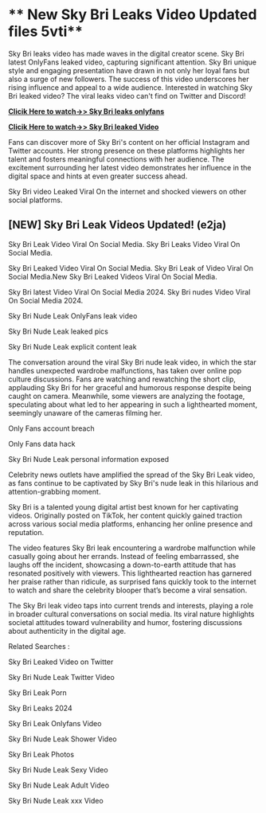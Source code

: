
# ** New   Sky Bri Leaks Video Updated files 5vti** #

  Sky Bri leaks video has made waves in the digital creator scene.  Sky Bri latest OnlyFans leaked video, capturing significant attention.  Sky Bri unique style and engaging presentation have drawn in not only her loyal fans but also a surge of new followers. The success of this video underscores her rising influence and appeal to a wide audience. Interested in watching  Sky Bri leaked video? The viral leaks video can't find on Twitter and Discord!

**[Clicik Here to watch->>  Sky Bri leaks onlyfans ](http://xflirt.top)**

**[Clicik Here to watch->>  Sky Bri leaked Video](http://xflirt.top)**

Fans can discover more of  Sky Bri's content on her official Instagram and Twitter accounts. Her strong presence on these platforms highlights her talent and fosters meaningful connections with her audience. The excitement surrounding her latest video demonstrates her influence in the digital space and hints at even greater success ahead.

  Sky Bri video Leaked Viral On the internet and shocked viewers on other social platforms.

## [NEW]   Sky Bri Leak Videos Updated!  (e2ja) ##

  Sky Bri Leak Video Viral On Social Media.  Sky Bri Leaks Video Viral On Social Media.

  Sky Bri Leaked Video Viral On Social Media.  Sky Bri Leak of Video Viral On Social Media.New  Sky Bri Leaked Videos Viral On Social Media.

  Sky Bri latest Video Viral On Social Media 2024.  Sky Bri nudes Video Viral On Social Media 2024.

  Sky Bri Nude Leak OnlyFans leak video

  Sky Bri Nude Leak leaked pics

  Sky Bri Nude Leak explicit content leak

The conversation around the viral  Sky Bri nude leak video, in which the star handles unexpected wardrobe malfunctions, has taken over online pop culture discussions. Fans are watching and rewatching the short clip, applauding  Sky Bri for her graceful and humorous response despite being caught on camera. Meanwhile, some viewers are analyzing the footage, speculating about what led to her appearing in such a lighthearted moment, seemingly unaware of the cameras filming her.

Only Fans account breach

Only Fans data hack

  Sky Bri Nude Leak personal information exposed

Celebrity news outlets have amplified the spread of the  Sky Bri Leak video, as fans continue to be captivated by  Sky Bri's nude leak in this hilarious and attention-grabbing moment.

  Sky Bri is a talented young digital artist best known for her captivating videos. Originally posted on TikTok, her content quickly gained traction across various social media platforms, enhancing her online presence and reputation.

The video features   Sky Bri leak encountering a wardrobe malfunction while casually going about her errands. Instead of feeling embarrassed, she laughs off the incident, showcasing a down-to-earth attitude that has resonated positively with viewers. This lighthearted reaction has garnered her praise rather than ridicule, as surprised fans quickly took to the internet to watch and share the celebrity blooper that’s become a viral sensation.

The  Sky Bri leak video taps into current trends and interests, playing a role in broader cultural conversations on social media. Its viral nature highlights societal attitudes toward vulnerability and humor, fostering discussions about authenticity in the digital age.

Related Searches :

  Sky Bri Leaked Video on Twitter

  Sky Bri Nude Leak Twitter Video

  Sky Bri Leak Porn

  Sky Bri Leaks 2024

  Sky Bri Leak Onlyfans Video

  Sky Bri Nude Leak Shower Video

  Sky Bri Leak Photos

  Sky Bri Nude Leak Sexy Video

  Sky Bri Nude Leak Adult Video

  Sky Bri Nude Leak xxx Video



